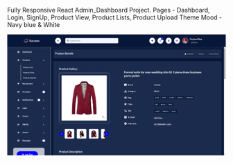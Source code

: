 Fully Responsive React Admin_Dashboard Project.
Pages - Dashboard, Login, SignUp, Product View, Product Lists, Product Upload
Theme Mood - Navy blue & White


![Example Image](src/assets/images/screencapture-localhost-3000-productDetails-2025-03-08-20_53_38.png)
